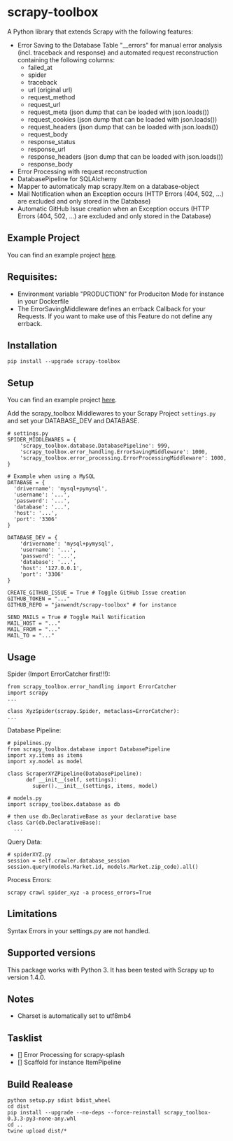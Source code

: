 scrapy-toolbox
=============

A Python library that extends Scrapy with the following features:
- Error Saving to the Database Table "__errors" for manual error analysis (incl. traceback and response) and automated request reconstruction containing the following columns:
  - failed_at
  - spider
  - traceback
  - url (original url)
  - request_method
  - request_url
  - request_meta (json dump that can be loaded with json.loads())
  - request_cookies (json dump that can be loaded with json.loads())
  - request_headers (json dump that can be loaded with json.loads())
  - request_body
  - response_status
  - response_url
  - response_headers (json dump that can be loaded with json.loads())
  - response_body
- Error Processing with request reconstruction
- DatabasePipeline for SQLAlchemy
- Mapper to automaticaly map scrapy.Item on a database-object  
- Mail Notification when an Exception occurs (HTTP Errors (404, 502, ...) are excluded and only stored in the Database)
- Automatic GitHub Issue creation when an Exception occurs (HTTP Errors (404, 502, ...) are excluded and only stored in the Database)

Example Project
------------
You can find an example project [here](example/).

Requisites: 
-----------

* Environment variable "PRODUCTION" for Produciton Mode for instance in your Dockerfile
* The ErrorSavingMiddleware defines an errback Callback for your Requests. If you want to make use of this Feature do not define any errback.

Installation
------------

  ```
  pip install --upgrade scrapy-toolbox
  ```

Setup
-----
You can find an example project [here](example/).

Add the scrapy_toolbox Middlewares to your Scrapy Project `settings.py` and set your DATABASE_DEV and DATABASE.

  ```
  # settings.py
  SPIDER_MIDDLEWARES = {
      'scrapy_toolbox.database.DatabasePipeline': 999,
      'scrapy_toolbox.error_handling.ErrorSavingMiddleware': 1000,
      'scrapy_toolbox.error_processing.ErrorProcessingMiddleware': 1000,
  }

  # Example when using a MySQL
  DATABASE = {
    'drivername': 'mysql+pymysql', 
    'username': '...',
    'password': '...',
    'database': '...',
    'host': '...',
    'port': '3306'
  }

  DATABASE_DEV = {
      'drivername': 'mysql+pymysql',
      'username': '...',
      'password': '...',
      'database': '...',
      'host': '127.0.0.1',
      'port': '3306'
  }

  CREATE_GITHUB_ISSUE = True # Toggle GitHub Issue creation
  GITHUB_TOKEN = "..."
  GITHUB_REPO = "janwendt/scrapy-toolbox" # for instance

  SEND_MAILS = True # Toggle Mail Notification
  MAIL_HOST = "..."
  MAIL_FROM = "..."
  MAIL_TO = "..."
  ```

Usage
-----
Spider (Import ErrorCatcher first!!!):
  ```
  from scrapy_toolbox.error_handling import ErrorCatcher
  import scrapy
  ...

  class XyzSpider(scrapy.Spider, metaclass=ErrorCatcher):
  ...
  ```

Database Pipeline:
  ```
  # pipelines.py
  from scrapy_toolbox.database import DatabasePipeline
  import xy.items as items
  import xy.model as model

  class ScraperXYZPipeline(DatabasePipeline):
        def __init__(self, settings):
          super().__init__(settings, items, model)
  ```

  ```
  # models.py
  import scrapy_toolbox.database as db

  # then use db.DeclarativeBase as your declarative base
  class Car(db.DeclarativeBase):
    ...
  ```

Query Data:
  ```
  # spiderXYZ.py
  session = self.crawler.database_session
  session.query(models.Market.id, models.Market.zip_code).all()
  ```

Process Errors:
  ```
  scrapy crawl spider_xyz -a process_errors=True
  ```

Limitations
------------------
Syntax Errors in your settings.py are not handled.

Supported versions
------------------
This package works with Python 3. It has been tested with Scrapy up to version 1.4.0.

Notes
------------------
- Charset is automatically set to utf8mb4

Tasklist
------------------
- [] Error Processing for scrapy-splash
- [] Scaffold for instance ItemPipeline

Build Realease
------------------
```
python setup.py sdist bdist_wheel
cd dist
pip install --upgrade --no-deps --force-reinstall scrapy_toolbox-0.3.3-py3-none-any.whl
cd ..
twine upload dist/*
```
